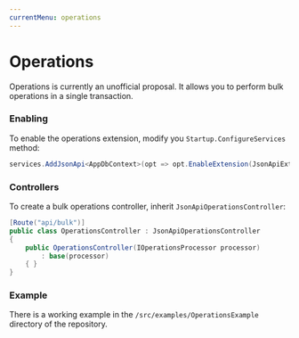 ```yaml
---
currentMenu: operations
---
```


# Operations

Operations is currently an unofficial proposal. It allows you to perform bulk operations in a single transaction. 

### Enabling

To enable the operations extension, modify you `Startup.ConfigureServices` method:

```csharp
services.AddJsonApi<AppDbContext>(opt => opt.EnableExtension(JsonApiExtension.Operations));
```

### Controllers

To create a bulk operations controller, inherit `JsonApiOperationsController`:

```csharp
[Route("api/bulk")]
public class OperationsController : JsonApiOperationsController
{
    public OperationsController(IOperationsProcessor processor)
        : base(processor)
    { }
}
```

### Example

There is a working example in the `/src/examples/OperationsExample` directory of the repository.
